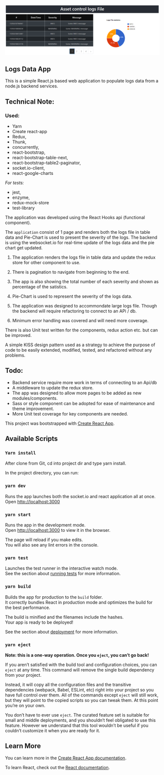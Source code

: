 ![log-file](src/screenshot.png)
## Logs Data App 
This is a simple React.js based web application to populate logs data from a node.js backend services.

## Technical Note:
### Used: 
 * Yarn
 * Create react-app
 * Redux, 
 * Thunk, 
 * concurrently, 
 * react-bootstrap,
 * react-bootstrap-table-next,
 * react-bootstrap-table2-paginator,
 * socket.io-client,
 * react-google-charts

 *For tests:*
 * jest,
 * enzyme,
 * redux-mock-store
 * test-library
 
The application was developed using the React Hooks api (functional component).
 
The `application` consist of 1 page and renders both the logs file in table data and Pie-Chart is used to 
present the severity of the logs. The backend is using the websocket.io for real-time update of the logs data 
and the pie chart get updated. 

1. The application renders the logs file in table data and update the redux store for other component to use. 
   
2. There is pagination to navigate from beginning to the end.

3. The app is also showing the total number of each severity and shown as percentage of the satistics.

4. Pie-Chart is used to represent the severity of the logs data.

5. The application was designed to accommondate large logs file. Though the backend will require refactoring to connect 
to an APi / db.

6. Minimum error handling was covered and will need more coverage.

There is also Unit test written for the components, redux action etc. but can be improved.


A simple KISS design pattern used as a strategy to achieve the purpose of code to be easily extended, 
modified, tested, and refactored without any problems.

## Todo:
- Backend service require more work in terms of connecting to an Api/db 
- A middleware to update the redux store. 
- The app was designed to allow more pages to be added as new modules/components.
- Sass or style component can be adopted for ease of maintenance and theme improvement.
- More Unit test coverage for key components are needed. 


This project was bootstrapped with [Create React App](https://github.com/facebook/create-react-app).

## Available Scripts

### `Yarn install`

After clone from Git, cd into project dir and type yarn install.  

In the project directory, you can run:
### `yarn dev`

Runs the app launches both the socket.io and react application all at once.
Open [http://localhost:3000](http://localhost:3000)

### `yarn start`

Runs the app in the development mode.<br />
Open [http://localhost:3000](http://localhost:3000) to view it in the browser.

The page will reload if you make edits.<br />
You will also see any lint errors in the console.

### `yarn test`

Launches the test runner in the interactive watch mode.<br />
See the section about [running tests](https://facebook.github.io/create-react-app/docs/running-tests) for more information.

### `yarn build`

Builds the app for production to the `build` folder.<br />
It correctly bundles React in production mode and optimizes the build for the best performance.

The build is minified and the filenames include the hashes.<br />
Your app is ready to be deployed!

See the section about [deployment](https://facebook.github.io/create-react-app/docs/deployment) for more information.

### `yarn eject`

**Note: this is a one-way operation. Once you `eject`, you can’t go back!**

If you aren’t satisfied with the build tool and configuration choices, you can `eject` at any time. This command will remove the single build dependency from your project.

Instead, it will copy all the configuration files and the transitive dependencies (webpack, Babel, ESLint, etc) right into your project so you have full control over them. All of the commands except `eject` will still work, but they will point to the copied scripts so you can tweak them. At this point you’re on your own.

You don’t have to ever use `eject`. The curated feature set is suitable for small and middle deployments, and you shouldn’t feel obligated to use this feature. However we understand that this tool wouldn’t be useful if you couldn’t customize it when you are ready for it.

## Learn More

You can learn more in the [Create React App documentation](https://facebook.github.io/create-react-app/docs/getting-started).

To learn React, check out the [React documentation](https://reactjs.org/).
